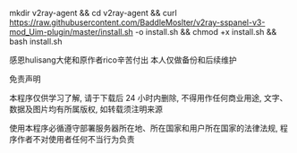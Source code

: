 mkdir v2ray-agent &&
cd v2ray-agent &&
curl https://raw.githubusercontent.com/BaddleMoslter/v2ray-sspanel-v3-mod_Uim-plugin/master/install.sh -o install.sh &&
chmod +x install.sh &&
bash install.sh

感恩hulisang大佬和原作者rico辛苦付出 本人仅做备份和后续维护

免责声明

本程序仅供学习了解, 请于下载后 24 小时内删除, 不得用作任何商业用途, 文字、数据及图片均有所属版权, 如转载须注明来源

使用本程序必循遵守部署服务器所在地、所在国家和用户所在国家的法律法规, 程序作者不对使用者任何不当行为负责
